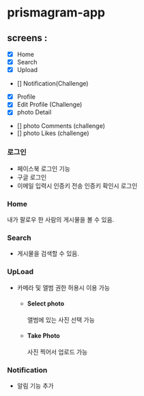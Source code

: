# prismagram-app

## screens :  
- [x] Home
- [x] Search
- [x] Upload
- [] Notification(Challenge)
- [x] Profile
- [x] Edit Profile (Challenge)
- [x] photo Detail
- [] photo Comments (challenge)
- [] photo Likes (challenge)


### 로그인 

- 페이스북 로그인 기능
- 구글 로그인 
- 이메일 입력시 인증키 전송 인증키 확인시 로그인 

### Home

내가 팔로우 한 사람의 게시물을 볼 수 있음.

### Search

- 게시물을 검색할 수 있음. 

### UpLoad

- 카메라 및 앨범 권한 허용시 이용 가능 
  - #### Select photo
    앨범에 있는 사진 선택 가능 
    
  - #### Take Photo
    사진 찍어서 업로드 가능 
    
### Notification 

  - 알림 기능 추가
